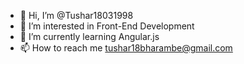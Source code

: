 - 👋 Hi, I’m @Tushar18031998
- 👀 I’m interested in Front-End Development
- 🌱 I’m currently learning Angular.js
- 📫 How to reach me tushar18bharambe@gmail.com

<!---
Tushar18031998/Tushar18031998 is a ✨ special ✨ repository because its `README.md` (this file) appears on your GitHub profile.
You can click the Preview link to take a look at your changes.
--->
